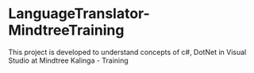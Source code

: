 # LanguageTranslator-MindtreeTraining
This project is developed to understand concepts of c#, DotNet in Visual Studio at Mindtree Kalinga - Training
